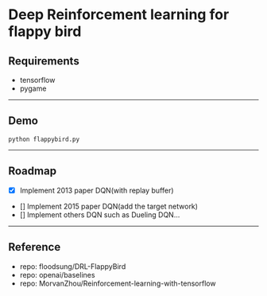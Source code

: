 # Deep Reinforcement learning for flappy bird

## Requirements
- tensorflow
- pygame
***
## Demo
``` shell
python flappybird.py
```
***
## Roadmap
- [x] Implement 2013 paper DQN(with replay buffer)
- [] Implement 2015 paper DQN(add the target network)
- [] Implement others DQN such as Dueling DQN...
***
## Reference
- repo: floodsung/DRL-FlappyBird
- repo: openai/baselines
- repo: MorvanZhou/Reinforcement-learning-with-tensorflow